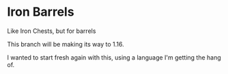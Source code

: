 # Iron Barrels

Like Iron Chests, but for barrels

This branch will be making its way to 1.16.

I wanted to start fresh again with this, using a language I'm getting the hang of.
